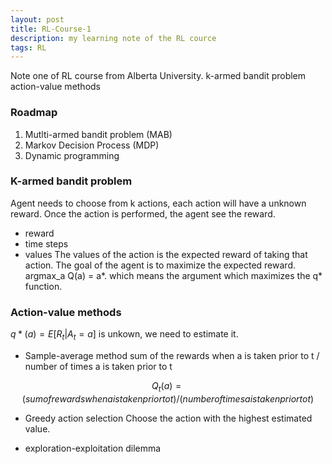 ```yaml
---
layout: post
title: RL-Course-1
description: my learning note of the RL cource
tags: RL
---
```


Note one of RL course from Alberta University.
k-armed bandit problem
action-value methods


### Roadmap

1. Mutlti-armed bandit problem (MAB)
2. Markov Decision Process (MDP)
3. Dynamic programming


### K-armed bandit problem

Agent needs to choose from k actions, each action will have a unknown reward.
Once the action is performed, the agent see the reward.
- reward
- time steps
- values
The values of the action is the expected reward of taking that action.
The goal of the agent is to maximize the expected reward.
argmax_a Q(a) = a*. which means the argument which maximizes the q* function.


### Action-value methods

$q*(a) = E[R_t | A_t = a]$ is unkown, we need to estimate it.

- Sample-average method
sum of the rewards when a is taken prior to t / number of times a is taken prior to t

$$Q_t(a) = (sum of rewards when a is taken prior to t) / (number of times a is taken prior to t)$$

- Greedy action selection
Choose the action with the highest estimated value.


- exploration-exploitation dilemma

